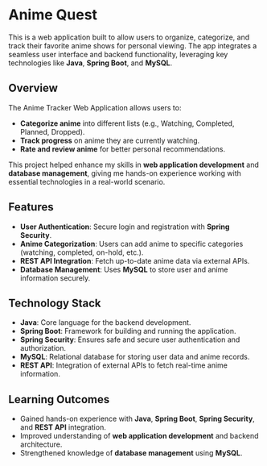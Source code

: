 # Anime Quest

This is a web application built to allow users to organize, categorize, and track their favorite anime shows for personal viewing. The app integrates a seamless user interface and backend functionality, leveraging key technologies like **Java**, **Spring Boot**, and **MySQL**.

## Overview

The Anime Tracker Web Application allows users to:
- **Categorize anime** into different lists (e.g., Watching, Completed, Planned, Dropped).
- **Track progress** on anime they are currently watching.
- **Rate and review anime** for better personal recommendations.
  
This project helped enhance my skills in **web application development** and **database management**, giving me hands-on experience working with essential technologies in a real-world scenario.

## Features

- **User Authentication**: Secure login and registration with **Spring Security**.
- **Anime Categorization**: Users can add anime to specific categories (watching, completed, on-hold, etc.).
- **REST API Integration**: Fetch up-to-date anime data via external APIs.
- **Database Management**: Uses **MySQL** to store user and anime information securely.

## Technology Stack

- **Java**: Core language for the backend development.
- **Spring Boot**: Framework for building and running the application.
- **Spring Security**: Ensures safe and secure user authentication and authorization.
- **MySQL**: Relational database for storing user data and anime records.
- **REST API**: Integration of external APIs to fetch real-time anime information.

## Learning Outcomes

- Gained hands-on experience with **Java**, **Spring Boot**, **Spring Security**, and **REST API** integration.
- Improved understanding of **web application development** and backend architecture.
- Strengthened knowledge of **database management** using **MySQL**.
